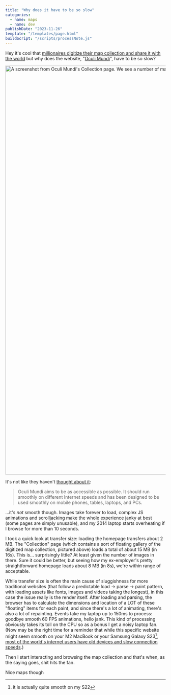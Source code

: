 ```yaml
---
title: "Why does it have to be so slow"
categories:
  - name: maps
  - name: dev
publishDate: "2023-11-26"
template: "/templates/page.html"
buildScript: "/scripts/processNote.js"
---
```


Hey it's cool that [millionaires digitize their map collection and share it with the world](https://www.openculture.com/2023/11/oculi-mundi-a-beautiful-online-archive-of-130-ancient-maps-atlases-globes.html) but why does the website, "[Oculi Mundi](https://oculi-mundi.com/)", have to be so slow?

<img width="1280" height="618" style="aspect-ratio:1280/618;height:auto;" src="/static/images/20231126-oculi-mundi.webp" alt="A screenshot from Oculi Mundi's Collection page. We see a number of maps and manuscripts floating on a 3d canvas">

It's not like they haven't [thought about it](https://oculi-mundi.com/orientation):

> Oculi Mundi aims to be as accessible as possible. It should run smoothly on different Internet speeds and has been designed to be used smoothly on mobile phones, tables, laptops, and PCs.

...it's _not_ smooth though. Images take forever to load, complex JS animations and scrolljacking make the whole experience janky at best (some pages are simply unusable), and my 2014 laptop starts overheating if I browse for more than 10 seconds.

I took a quick look at transfer size: loading the homepage transfers about 2 MB. The "Collection" page (which contains a sort of floating gallery of the digitized map collection, pictured above) loads a total of about 15 MB (in 16s). This is... surprisingly little? At least given the number of images in there. Sure it could be better, but seeing how my ex-employer's pretty straightforward homepage loads about 8 MB (in 8s), we're within range of acceptable.

While transfer size is often the main cause of sluggishness for more traditional websites (that follow a predictable load &rarr; parse &rarr; paint pattern, with loading assets like fonts, images and videos taking the longest), in this case the issue really is the render itself. After loading and parsing, the browser has to calculate the dimensions and location of a LOT of these "floating" items for each paint, and since there's a lot of animating, there's also a lot of repainting. Events take my laptop up to 150ms to process: goodbye smooth 60 FPS animations, hello jank. This kind of processing obviously takes its toll on the CPU so as a bonus I get a noisy laptop fan. (Now may be the right time for a reminder that while this specific website might seem smooth on your M2 MacBook or your Samsung Galaxy S23[^1], [most of the world's internet users have old devices and slow connection speeds](https://infrequently.org/2022/12/performance-baseline-2023/).)

Then I start interacting and browsing the map collection and that's when, as the saying goes, shit hits the fan.

Nice maps though

[^1]: it is actually quite smooth on my S22
